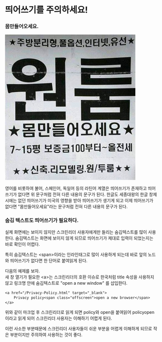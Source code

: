 # 띄어쓰기를 주의하세요!

### 몸만들어오세요.

![](../../.gitbook/assets/image%20%2865%29.png)

영어를 비롯하여 불어, 스페인어, 독일어 등의 라틴어 계열은 띄어쓰기가 존재하고 띄어쓰기가 없다면 위 문구처럼 전혀 다른 내용의 문구가 된다. 한글도 세종대왕의 한글 창제 시에는 없던 띄어쓰기가 미국의 영향을 받아 띄어쓰기가 생기게 되고 이제 띄어쓰기가 없다면 "몸만들어오세요"라는 문구처럼 전혀 다른 내용의 문구가 된다.

### 숨김 텍스트도 띄어쓰기가 필요하다.

실제 화면에는 보이지 않지만 스크린리더 사용자에게만 들리는 숨김텍스트를 많이 사용한다. 숨김텍스트는 화면에 보이지 않게 되므로 띄어쓰기가 제대로 입력이 되었는지는 바로 확인이 어렵다. 

특히 숨김텍스트는 &lt;span&gt;이라는 인라인태그로 많이 사용하게 되는데 바로 앞의 노드와 띄어쓰기가 없다면 한 단어로 붙여읽게 된다. 

다음의 예제를 보자.   
새 창 열기가 필요한 &lt;a&gt;는 스크린리더의 호환 이슈로 한국처럼 title 속성을 사용하지 않고 링크명 안에 숨김텍스트로 "open a new window" 를 삽입한다.

```markup
<a href="/Privacy-Policy.html" target="_blank">
    Privacy policy<span class="offscreen">open a new browser</span>
</a>
```

위와 같이 마크업 후 스크린리더로 읽게 되면 policy와 open을 붙여읽어 policyopen이라고 읽게 되어 스크린리더 사용자는 이해하기 어렵게 된다.

이런 사소한 부분때문에 스크린리더 사용자들이 쉬운 부분을 어렵게 이해하게 되므로 작은 부분이지만 주의하여 사용하는 것이 좋다.


